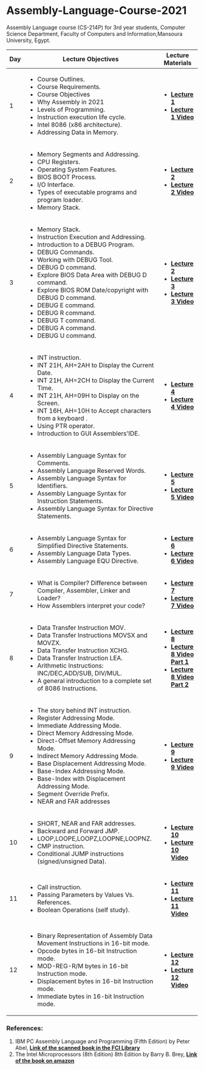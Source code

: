 # Assembly-Language-Course-2021
Assembly Language course (CS-214P) for 3rd year students, Computer Science Department, Faculty of Computers and Information,Mansoura University, Egypt.
  <table>  
        <thead>
           <th> Day </th>
           <th> Lecture Objectives </th>
           <th> Lecture Materials </th>
        </thead>
        <tr>
            <td> 1 </td>
            <td> 
              <ul>  
                     <li> Course Outlines. </li>
                     <li> Course Requirements. </li>
                     <li> Course Objectives </li>
                     <li> Why Assembly in 2021 </li>
                     <li> Levels of Programming.</li>
                     <li> Instruction execution life cycle.</li>
                     <li> Intel 8086 (x86 architecture). </li> 
                     <li> Addressing Data in Memory. </li> 
                 </ul>
              </td>
           <td> 
              <ul>
                <li> <a href="1.pdf"> <b> Lecture 1 </b></a> </li>
                <li> <a href="https://www.youtube.com/watch?v=GGN5wNnWodQ"> <b> Lecture 1 Video </b></a> </li>
               </ul>
            </td>
             </tr> 
         <tr>
            <td> 2 </td>
            <td> 
              <ul>  
                     <li> Memory Segments and Addressing. </li>
                     <li> CPU Registers. </li>
                     <li> Operating System Features. </li>
                     <li> BIOS BOOT Process. </li>
                     <li> I/O Interface. </li>
                     <li> Types of executable programs and program loader. </li>
                     <li> Memory Stack. </li>
               </ul>
             </td>
             <td> 
              <ul>
                <li> <a href="2_3.pdf"> <b> Lecture 2 </b></a> </li>
                <li> <a href="https://www.youtube.com/watch?v=L_3Y5NAiuVQ"> <b> Lecture 2 Video </b></a> </li>
              </ul>
             </td>
        </tr>
            <tr>
            <td> 3 </td>
            <td> 
                  <ul>  
                     <li> Memory Stack. </li>
                     <li> Instruction Execution and Addressing. </li>
                     <li> Introduction to a DEBUG Program. </li>
                     <li> DEBUG Commands. </li>
                     <li> Working with DEBUG Tool. </li>
                     <li> DEBUG D command. </li>
                     <li> Explore BIOS Data Area with DEBUG D command. </li>
                     <li> Explore BIOS ROM Date/copyright with DEBUG D command. </li>
                     <li> DEBUG E command. </li>
                     <li> DEBUG R command. </li>
                     <li> DEBUG T command. </li>
                     <li> DEBUG A command. </li>
                     <li> DEBUG U command. </li>
                 </ul>
              </td>
              <td> 
              <ul>
                <li> <a href="2_3.pdf"> <b> Lecture 2 </b></a> </li>
                <li> <a href="3.pdf"> <b> Lecture 3 </b></a> </li>
                <li> <a href="https://www.youtube.com/watch?v=VHLHOnm_sVE"> <b> Lecture 3 Video </b></a> </li>
                </ul>
            </td>
             </tr>
              <tr>
            <td> 4 </td>
            <td> 
                  <ul>  
                     <li> INT instruction. </li>
                     <li> INT 21H, AH=2AH to Display the Current Date. </li>
                     <li> INT 21H, AH=2CH to Display the Current Time. </li>
                     <li> INT 21H, AH=09H to Display on the Screen. </li>
                     <li> INT 16H, AH=10H to Accept characters from a keyboard . </li>
                     <li> Using PTR operator. </li>
                     <li> Introduction to GUI Assemblers'IDE. </li>
                 </ul>
              </td>
              <td> 
              <ul>
                <li> <a href="4.pdf"> <b> Lecture 4 </b></a> </li>
                <li> <a href="https://www.youtube.com/watch?v=hBcWMgzr41o"> <b> Lecture 4 Video </b></a> </li>
                </ul>
            </td>
            </tr>
            <tr>
            <td> 5 </td>
            <td> 
                  <ul>  
                     <li> Assembly Language Syntax for Comments. </li>  
                     <li> Assembly Language Reserved Words. </li>
                     <li> Assembly Language Syntax for Identifiers. </li>
                     <li> Assembly Language Syntax for Instruction Statements. </li>
                     <li> Assembly Language Syntax for Directive Statements. </li>
                 </ul>
              </td>
              <td> 
              <ul>
                <li> <a href="5_6.pdf"> <b> Lecture 5 </b></a> </li>
                <li> <a href="https://www.youtube.com/watch?v=Qu3JPnwZvRM"> <b> Lecture 5 Video </b></a> </li>
                </ul>
            </td>
            </tr>
              <tr>
            <td> 6 </td>
            <td> 
                  <ul>  
                     <li> Assembly Language Syntax for Simplified Directive Statements. </li>
                     <li> Assembly Language Data Types. </li>
                     <li> Assembly Language EQU Directive. </li>
                 </ul>
              </td>
              <td> 
              <ul>
                <li> <a href="5_6.pdf"> <b> Lecture 6 </b></a> </li>
                <li> <a href="https://www.youtube.com/watch?v=DbvMpab8J_s"> <b> Lecture 6 Video </b></a> </li>
                </ul>
            </td>
            </tr>
             <tr>
            <td> 7 </td>
            <td> 
                  <ul>  
                     <li> What is Compiler? Difference between Compiler, Assembler, Linker and Loader? </li>
                     <li> How Assemblers interpret your code? </li>
                 </ul>
              </td>
              <td> 
              <ul>
                <li> <a href="7.pdf"> <b> Lecture 7 </b></a> </li>
                <li> <a href="https://www.youtube.com/watch?v=lYv-wWRa3oI"> <b> Lecture 7 Video </b></a> </li>
                </ul>
            </td>
            </tr>
               <tr>
            <td> 8 </td>
            <td> 
                  <ul>  
                     <li> Data Transfer Instruction MOV. </li>
                     <li> Data Transfer Instructions MOVSX and MOVZX. </li>
                     <li> Data Transfer Instruction XCHG. </li>
                     <li> Data Transfer Instruction LEA. </li>
                     <li> Arithmetic Instructions: INC/DEC,ADD/SUB, DIV/MUL. </li>
                     <li> A general introduction to a complete set of 8086 Instructions. </li>
                 </ul>
              </td>
              <td> 
              <ul>
                <li> <a href="8_9.pdf"> <b> Lecture 8 </b></a> </li>
                <li> <a href="https://www.youtube.com/watch?v=NgteTYn7mKI"> <b> Lecture 8 Video Part 1 </b></a> </li>
                <li> <a href="https://www.youtube.com/watch?v=W_QVv4_zDDg"> <b> Lecture 8 Video Part 2 </b></a> </li>
                </ul>
            </td>
            </tr>
           <tr>
            <td> 9 </td>
            <td> 
                  <ul>  
                     <li> The story behind INT instruction. </li>
                     <li> Register Addressing Mode. </li>
                     <li> Immediate Addressing Mode. </li>
                     <li> Direct Memory Addressing Mode. </li>
                     <li> Direct-Offset Memory Addressing Mode. </li>
                     <li> Indirect Memory Addressing Mode. </li>
                     <li> Base Displacement Addressing Mode. </li>
                     <li> Base-Index Addressing Mode. </li>
                     <li> Base-Index with Displacement Addressing Mode. </li>
                     <li> Segment Override Prefix. </li>
                     <li> NEAR and FAR addresses </li>
                 </ul>
              </td>
              <td> 
              <ul>
                <li> <a href="8_9.pdf"> <b> Lecture 9 </b></a> </li>
                <li> <a href="https://www.youtube.com/watch?v=trz4HtMqui4"> <b> Lecture 9 Video </b></a> </li>
                </ul>
            </td>
            </tr>
             <tr>
            <td> 10 </td>
            <td> 
                  <ul>  
                     <li> SHORT, NEAR and FAR addresses. </li>
                     <li> Backward and Forward JMP. </li>
                     <li> LOOP,LOOPE,LOOPZ,LOOPNE,LOOPNZ. </li>
                     <li> CMP instruction. </li>
                     <li> Conditional JUMP instructions (signed/unsigned Data). </li>
                 </ul>
              </td>
              <td> 
              <ul>
                <li> <a href="10_11.pdf"> <b> Lecture 10 </b></a> </li>
                <li> <a href="https://www.youtube.com/watch?v=_A0ozTwiI-Y"> <b> Lecture 10 Video </b></a> </li>
                </ul>
            </td>
            </tr>
               <tr>
            <td> 11 </td>
            <td> 
                  <ul>  
                     <li> Call instruction. </li>
                     <li> Passing Parameters by Values Vs. References. </li>
                     <li> Boolean Operations (self study). </li>
                 </ul>
              </td>
              <td> 
              <ul>
                <li> <a href="10_11.pdf"> <b> Lecture 11 </b></a> </li>
                <li> <a href="https://www.youtube.com/watch?v=MiVRFDheqS8"> <b> Lecture 11 Video </b></a> </li>
                </ul>
            </td>
            </tr>
                 <tr>
            <td> 12 </td>
            <td> 
                  <ul>  
                     <li> Binary Representation of Assembly Data Movement Instructions in 16-bit mode. </li>
                     <li> Opcode bytes in 16-bit Instruction mode. </li>
                     <li> MOD-REG-R/M bytes in 16-bit Instruction mode. </li>
                     <li> Displacement bytes in 16-bit Instruction mode. </li>
                     <li> Immediate bytes in 16-bit Instruction mode. </li>
                 </ul>
              </td>
              <td> 
              <ul>
                <li> <a href="12.pdf"> <b> Lecture 12 </b></a> </li>
                <li> <a href="https://www.youtube.com/watch?v=b7hOZDbkdXg"> <b> Lecture 12 Video </b></a> </li>
                </ul>
            </td>
            </tr>
  </table>
  
  ### References:
  1. IBM PC Assembly Language and Programming (Fifth Edition) by Peter Abel, <a href="https://drive.google.com/file/d/1X7mLgTFXMBNrPTklCD0lQ3535UKqs0Ly/view?usp=sharing"> <b> Link of the scanned book in the FCI Library </b></a>
  2. The Intel Microprocessors (8th Edition) 8th Edition by Barry B. Brey, <a href="https://www.amazon.com/Intel-Microprocessors-8th-Barry-Brey/dp/0135026458"> <b> Link of the book on amazon </b></a>
  
